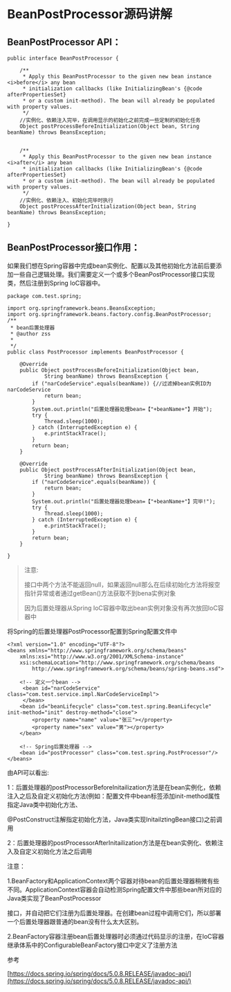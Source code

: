 # BeanPostProcessor源码讲解

## BeanPostProcessor API：

```
public interface BeanPostProcessor {  

    /** 
     * Apply this BeanPostProcessor to the given new bean instance <i>before</i> any bean 
     * initialization callbacks (like InitializingBean's {@code afterPropertiesSet} 
     * or a custom init-method). The bean will already be populated with property values.    
     */  
    //实例化、依赖注入完毕，在调用显示的初始化之前完成一些定制的初始化任务  
    Object postProcessBeforeInitialization(Object bean, String beanName) throws BeansException;  


    /** 
     * Apply this BeanPostProcessor to the given new bean instance <i>after</i> any bean 
     * initialization callbacks (like InitializingBean's {@code afterPropertiesSet}   
     * or a custom init-method). The bean will already be populated with property values.       
     */  
    //实例化、依赖注入、初始化完毕时执行  
    Object postProcessAfterInitialization(Object bean, String beanName) throws BeansException;  

}
```

## **BeanPostProcessor接口作用：**

如果我们想在Spring容器中完成bean实例化、配置以及其他初始化方法前后要添加一些自己逻辑处理。我们需要定义一个或多个BeanPostProcessor接口实现类，然后注册到Spring IoC容器中。

```
package com.test.spring;

import org.springframework.beans.BeansException;
import org.springframework.beans.factory.config.BeanPostProcessor;
/**
 * bean后置处理器
 * @author zss
 *
 */
public class PostProcessor implements BeanPostProcessor {

    @Override
    public Object postProcessBeforeInitialization(Object bean,
            String beanName) throws BeansException {
        if ("narCodeService".equals(beanName)) {//过滤掉bean实例ID为narCodeService
            return bean;
        }
        System.out.println("后置处理器处理bean=【"+beanName+"】开始");
        try {
            Thread.sleep(1000);
        } catch (InterruptedException e) {
            e.printStackTrace();
        }
        return bean;
    }

    @Override
    public Object postProcessAfterInitialization(Object bean,
            String beanName) throws BeansException {
        if ("narCodeService".equals(beanName)) {
            return bean;
        }
        System.out.println("后置处理器处理bean=【"+beanName+"】完毕!");
        try {
            Thread.sleep(1000);
        } catch (InterruptedException e) {
            e.printStackTrace();
        }
        return bean;
    }

}
```

> 注意:
>
> 接口中两个方法不能返回null，如果返回null那么在后续初始化方法将报空指针异常或者通过getBean\(\)方法获取不到bena实例对象
>
> 因为后置处理器从Spring IoC容器中取出bean实例对象没有再次放回IoC容器中

将Spring的后置处理器PostProcessor配置到Spring配置文件中

```
<?xml version="1.0" encoding="UTF-8"?>
<beans xmlns="http://www.springframework.org/schema/beans"
    xmlns:xsi="http://www.w3.org/2001/XMLSchema-instance"
    xsi:schemaLocation="http://www.springframework.org/schema/beans
        http://www.springframework.org/schema/beans/spring-beans.xsd">

    <!-- 定义一个bean -->
     <bean id="narCodeService" class="com.test.service.impl.NarCodeServiceImpl">
     </bean>
    <bean id="beanLifecycle" class="com.test.spring.BeanLifecycle" init-method="init" destroy-method="close">
        <property name="name" value="张三"></property>
        <property name="sex" value="男"></property>
    </bean>

    <!-- Spring后置处理器 -->
    <bean id="postProcessor" class="com.test.spring.PostProcessor"/>
</beans>
```

由API可以看出:

1：后置处理器的postProcessorBeforeInitailization方法是在bean实例化，依赖注入之后及自定义初始化方法\(例如：配置文件中bean标签添加init-method属性指定Java类中初始化方法、

@PostConstruct注解指定初始化方法，Java类实现InitailztingBean接口\)之前调用

2：后置处理器的postProcessorAfterInitailization方法是在bean实例化、依赖注入及自定义初始化方法之后调用

注意：

1.BeanFactory和ApplicationContext两个容器对待bean的后置处理器稍微有些不同。ApplicationContext容器会自动检测Spring配置文件中那些bean所对应的Java类实现了BeanPostProcessor

接口，并自动把它们注册为后置处理器。在创建bean过程中调用它们，所以部署一个后置处理器跟普通的bean没有什么太大区别。

2.BeanFactory容器注册bean后置处理器时必须通过代码显示的注册，在IoC容器继承体系中的ConfigurableBeanFactory接口中定义了注册方法

参考

[https://docs.spring.io/spring/docs/5.0.8.RELEASE/javadoc-api/](https://docs.spring.io/spring/docs/5.0.8.RELEASE/javadoc-api/)

